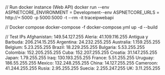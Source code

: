 ﻿// Run docker instance (Web API)
docker run --env ASPNETCORE_ENVIRONMENT = Development--env ASPNETCORE_URLS = http://+:5000 -p 5000:5000 -t --rm -it  traceipwebapi

// Docker compose
docker-compose -f docker-compose.yml up -d --build

// Test IPs
Afghanistan: 149.54.127.255
Aleria: 41.109.116.255
Antigua y Barbuda: 206.214.15.255
Argentina: 24.232.255.255
Australia: 1.159.255.255
Belgium: 	5.23.255.255
Brazil: 18.229.255.255
Bulgaria: 5.53.255.255
Colombia: 152.205.255.255
Cuba: 152.207.255.255
Croatia: 31.147.255.255
Japan: 1.79.255.255
Iraq: 130.193.255.255
France: 5.51.255.255
Uruguay: 186.55.255.255
Mexico: 132.248.255.255
China: 14.127.255.255
Cameroon: 41.244.255.255
Rusia: 2.95.255.255
Suecia: 2.255.247.255
UK: 3.11.255.255